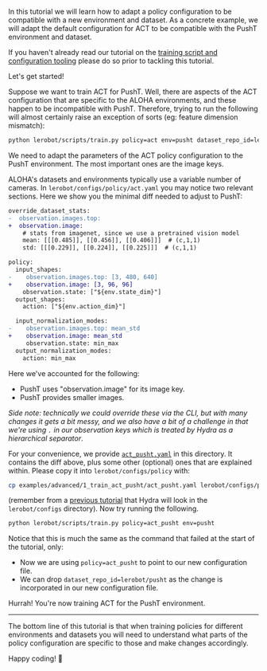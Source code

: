 In this tutorial we will learn how to adapt a policy configuration to be compatible with a new environment and dataset. As a concrete example, we will adapt the default configuration for ACT to be compatible with the PushT environment and dataset.

If you haven't already read our tutorial on the [training script and configuration tooling](../4_train_policy_with_script.md) please do so prior to tackling this tutorial.

Let's get started!

Suppose we want to train ACT for PushT. Well, there are aspects of the ACT configuration that are specific to the ALOHA environments, and these happen to be incompatible with PushT. Therefore, trying to run the following will almost certainly raise an exception of sorts (eg: feature dimension mismatch):

```bash
python lerobot/scripts/train.py policy=act env=pusht dataset_repo_id=lerobot/pusht
```

We need to adapt the parameters of the ACT policy configuration to the PushT environment. The most important ones are the image keys.

ALOHA's datasets and environments typically use a variable number of cameras. In `lerobot/configs/policy/act.yaml` you may notice two relevant sections. Here we show you the minimal diff needed to adjust to PushT:

```diff
override_dataset_stats:
-  observation.images.top:
+  observation.image:
    # stats from imagenet, since we use a pretrained vision model
    mean: [[[0.485]], [[0.456]], [[0.406]]]  # (c,1,1)
    std: [[[0.229]], [[0.224]], [[0.225]]]  # (c,1,1)

policy:
  input_shapes:
-    observation.images.top: [3, 480, 640]
+    observation.image: [3, 96, 96]
    observation.state: ["${env.state_dim}"]
  output_shapes:
    action: ["${env.action_dim}"]

  input_normalization_modes:
-    observation.images.top: mean_std
+    observation.image: mean_std
     observation.state: min_max
  output_normalization_modes:
    action: min_max
```

Here we've accounted for the following:
- PushT uses "observation.image" for its image key.
- PushT provides smaller images.

_Side note: technically we could override these via the CLI, but with many changes it gets a bit messy, and we also have a bit of a challenge in that we're using `.` in our observation keys which is treated by Hydra as a hierarchical separator_.

For your convenience, we provide [`act_pusht.yaml`](./act_pusht.yaml) in this directory. It contains the diff above, plus some other (optional) ones that are explained within. Please copy it into `lerobot/configs/policy` with:

```bash
cp examples/advanced/1_train_act_pusht/act_pusht.yaml lerobot/configs/policy/act_pusht.yaml
```

(remember from a [previous tutorial](../4_train_policy_with_script.md) that Hydra will look in the `lerobot/configs` directory). Now try running the following.

<!-- Note to contributor: are you changing this command? Note that it's tested in `Makefile`, so change it there too! -->
```bash
python lerobot/scripts/train.py policy=act_pusht env=pusht
```

Notice that this is much the same as the command that failed at the start of the tutorial, only:
- Now we are using `policy=act_pusht` to point to our new configuration file.
- We can drop `dataset_repo_id=lerobot/pusht` as the change is incorporated in our new configuration file.

Hurrah! You're now training ACT for the PushT environment.

---

The bottom line of this tutorial is that when training policies for different environments and datasets you will need to understand what parts of the policy configuration are specific to those and make changes accordingly.

Happy coding! 🤗
